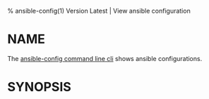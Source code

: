 % ansible-config(1) Version Latest | View ansible configuration
# NAME

The [ansible-config command line cli](https://docs.ansible.com/ansible/latest/cli/ansible-config.html) shows ansible configurations.

# SYNOPSIS

```bash${SYNOPSIS}
```